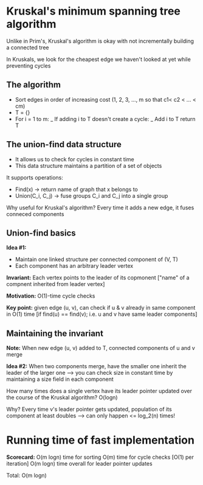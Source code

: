 # Kruskal's minimum spanning tree algorithm

Unlike in Prim's, Kruskal's algorithm is okay with not incrementally building a connected tree

In Kruskals, we look for the cheapest edge we haven't looked at yet while preventing cycles

## The algorithm

- Sort edges in order of increasing cost (1, 2, 3, ..., m so that c1< c2 < ... < cm)
- T = {}
- For i = 1 to m:
  _ If adding i to T doesn't create a cycle:
  _ Add i to T
  return T

## The union-find data structure

- It allows us to check for cycles in constant time
- This data structure maintains a partition of a set of objects

It supports operations:

- Find(x) -> return name of graph that x belongs to
- Union(C_i, C_j) -> fuse groups C_i and C_j into a single group

Why useful for Kruskal's algorithm? Every time it adds a new edge, it fuses conneced components

## Union-find basics

**Idea #1:**

- Maintain one linked structure per connected component of (V, T)
- Each component has an arbitrary leader vertex

**Invariant:** Each vertex points to the leader of its copmonent ["name" of a compnent inherited from leader vertex]

**Motivation:** O(1)-time cycle checks

**Key point:** given edge (u, v), can check if u & v already in same component in O(1) time [if find(u) == find(v); i.e. u and v have same leader components]

## Maintaining the invariant

**Note:** When new edge (u, v) added to T, connected components of u and v merge

**Idea #2:** When two components merge, have the smaller one inherit the leader of the larger one --> you can check size in constant time by maintaining a size field in each component

How many times does a single vertex have its leader pointer updated over the course of the Kruskal algorithm? O(logn)

Why? Every time v's leader pointer gets updated, population of its component at least doubles --> can only happen <= log_2(n) times!

# Running time of fast implementation

**Scorecard:**
O(m logn) time for sorting
O(m) time for cycle checks [O(1) per iteration]
O(m logn) time overall for leader pointer updates

Total: O(m logn)
